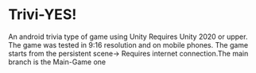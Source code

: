 # Trivi-YES!
An android trivia type of game using Unity
Requires Unity 2020 or upper. The game was tested in 9:16 resolution and on mobile phones.
The game starts from the persistent scene-> Requires internet connection.The main branch is the Main-Game one
